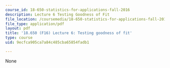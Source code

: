 ```yaml
---
course_id: 18-650-statistics-for-applications-fall-2016
description: Lecture 6 Testing Goodness of Fit
file_location: /coursemedia/18-650-statistics-for-applications-fall-2016/9ecfca905ca7a84c485cba65854fadb1_MIT18_650F16_Testing_GF.pdf
file_type: application/pdf
layout: pdf
title: '18.650 (F16) Lecture 6: Testing goodness of fit'
type: course
uid: 9ecfca905ca7a84c485cba65854fadb1

---
```

None